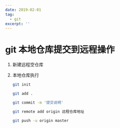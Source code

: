 ```yaml
---
date: 2019-02-01
tag:
  - git
excerpt: ''
---
```


# git 本地仓库提交到远程操作

1. 新建远程空仓库
2. 本地仓库执行

   ```bash
   git init

   git add .

   git commit -m '提交说明'

   git remote add origin 远程仓库地址

   git push -u origin master
   ```
